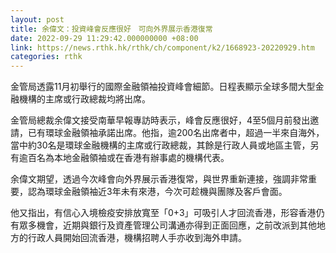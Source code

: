 ```yaml
---
layout: post
title: 余偉文：投資峰會反應很好　可向外界展示香港復常
date: 2022-09-29 11:29:42.000000000 +08:00
link: https://news.rthk.hk/rthk/ch/component/k2/1668923-20220929.htm
categories: rthk
---
```


金管局透露11月初舉行的國際金融領袖投資峰會細節。日程表顯示全球多間大型金融機構的主席或行政總裁均將出席。

金管局總裁余偉文接受南華早報專訪時表示，峰會反應很好，4至5個月前發出邀請，已有環球金融領袖承諾出席。他指，逾200名出席者中，超過一半來自海外，當中約30名是環球金融機構的主席或行政總裁，其餘是行政人員或地區主管，另有逾百名為本地金融領袖或在香港有辦事處的機構代表。

余偉文期望，透過今次峰會向外界展示香港復常，與世界重新連接，強調非常重要，認為環球金融領袖近3年未有來港，今次可趁機與團隊及客戶會面。

他又指出，有信心入境檢疫安排放寬至「0+3」可吸引人才回流香港，形容香港仍有眾多機會，近期與銀行及資產管理公司溝通亦得到正面回應，之前改派到其他地方的行政人員開始回流香港，機構招聘人手亦收到海外申請。
